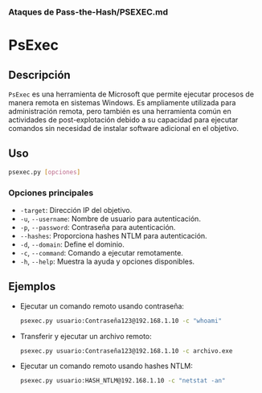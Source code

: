 ### **Ataques de Pass-the-Hash/PSEXEC.md**

# PsExec

## Descripción

`PsExec` es una herramienta de Microsoft que permite ejecutar procesos de manera remota en sistemas Windows. Es ampliamente utilizada para administración remota, pero también es una herramienta común en actividades de post-explotación debido a su capacidad para ejecutar comandos sin necesidad de instalar software adicional en el objetivo.

## Uso

```bash
psexec.py [opciones]
```

### Opciones principales

- `-target`: Dirección IP del objetivo.
- `-u`, `--username`: Nombre de usuario para autenticación.
- `-p`, `--password`: Contraseña para autenticación.
- `--hashes`: Proporciona hashes NTLM para autenticación.
- `-d`, `--domain`: Define el dominio.
- `-c`, `--command`: Comando a ejecutar remotamente.
- `-h`, `--help`: Muestra la ayuda y opciones disponibles.

## Ejemplos

- Ejecutar un comando remoto usando contraseña:
  
  ```bash
  psexec.py usuario:Contraseña123@192.168.1.10 -c "whoami"
  ```

- Transferir y ejecutar un archivo remoto:
  
  ```bash
  psexec.py usuario:Contraseña123@192.168.1.10 -c archivo.exe
  ```

- Ejecutar un comando remoto usando hashes NTLM:
  
  ```bash
  psexec.py usuario:HASH_NTLM@192.168.1.10 -c "netstat -an"
  ```
